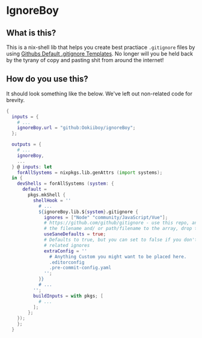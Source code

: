 # IgnoreBoy

## What is this?

This is a nix-shell lib that helps you create best practiace `.gitignore` files
by using
[Githubs Default .gitignore Templates](https://github.com/github/gitignore). No
longer will you be held back by the tyrany of copy and pasting shit from around
the internet!

## How do you use this?

It should look something like the below. We've left out non-related code for
brevity.

```nix
{
  inputs = {
    # ...
    ignoreBoy.url = "github:Ookiiboy/ignoreBoy";
  };

  outputs = {
    # ...
    ignoreBoy,
    ...
  } @ inputs: let
    forAllSystems = nixpkgs.lib.genAttrs (import systems);
  in {
    devShells = forAllSystems (system: {
      default = 
        pkgs.mkShell {
          shellHook = ''
            # ...
            ${ignoreBoy.lib.${system}.gitignore {
              ignores = ["Node" "community/JavaScript/Vue"]; 
              # https://github.com/github/gitignore - use this repo, and add 
              # the filename and/ or path/filename to the array, drop the extension.
              useSaneDefaults = true; 
              # Defaults to true, but you can set to false if you don't want OS
              # related ignores
              extraConfig = ''
                # Anything Custom you might want to be placed here.
                .editorconfig
                .pre-commit-config.yaml
              '';
            }}
            # ...
          '';
          buildInputs = with pkgs; [
            # ...
          ];
        };
    });
    };
  }
```
